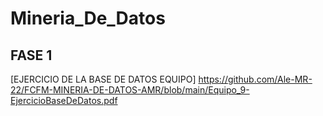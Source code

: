 # Mineria_De_Datos
 ## FASE 1 
 [EJERCICIO DE LA BASE DE DATOS EQUIPO]
https://github.com/Ale-MR-22/FCFM-MINERIA-DE-DATOS-AMR/blob/main/Equipo_9-EjercicioBaseDeDatos.pdf
